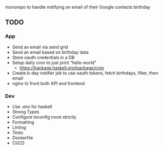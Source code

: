 monorepo to handle notifying an email of their Google contacts birthday

## TODO

### App

- Send an email via send grid
- Send an email based on birthday data
- Store oauth credentials in a DB
- Setup daily cron to just print "hello world"
  - https://hackage.haskell.org/package/cron
- Create b-day notifier job to use oauth tokens, fetch birthdays, filter, then email
- nginx to front both API and frontend

### Dev

- Use .env for haskell
- Strong Types
- Configure tsconfig more strictly
- Formatting
- Linting
- Tests
- Dockerfile
- CI/CD
